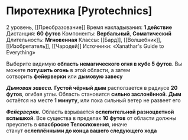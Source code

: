 # Пиротехника [Pyrotechnics]
2 уровень, [[Преобразование]]
Время накладывания: **1 действие**
Дистанция: **60 футов**
Компоненты: **Вербальный**, **Соматический**
Длительность: **Мгновенная**
Классы: [[Бард]], [[Волшебник]], [[Изобретатель]], [[Чародей]]
Источники: «Xanathar's Guide to Everything»

Выберите видимую **область немагического огня в кубе 5 футов**. Вы можете **потушить огонь** в этой области, а затем сотворить **фейерверки** или **дымовую завесу**

**_Дымовая завеса._** **Густой чёрный дым** расползается в радиусе **20 футов**, огибая углы. Область становится **сильно заслонённой**. **Дым** остаётся на месте **1 минуту**, или пока сильный ветер не развеет его

_**Фейерверки.**_ Область взрывается **ослепительной разноцветной вспышкой**. Все существа в пределах **10 футов** от области должны преуспеть в **спасброске Телосложения**, иначе станут **ослеплёнными до конца вашего следующего хода**